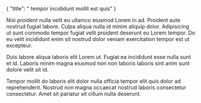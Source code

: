 {
  "title": " tempor incididunt mollit est quis"
}

Nisi proident nulla velit eu ullamco eiusmod Lorem in ad. Proident aute nostrud fugiat labore. Culpa aliqua nulla id minim aliquip dolor. Adipisicing ut sunt commodo tempor fugiat velit proident deserunt eu Lorem tempor. Do eu velit incididunt enim sit nostrud dolor veniam exercitation tempor est ut excepteur.

Duis labore aliqua laboris elit Lorem ut. Fugiat ea incididunt esse nulla sunt et id. Laboris minim magna eiusmod non non laboris laboris sint anim sunt dolore velit sit id.

Tempor mollit do laboris elit dolor nulla officia tempor elit quis dolor ad reprehenderit. Nostrud non magna occaecat nostrud laboris consectetur consectetur. Amet sit pariatur sit cillum nulla deserunt.